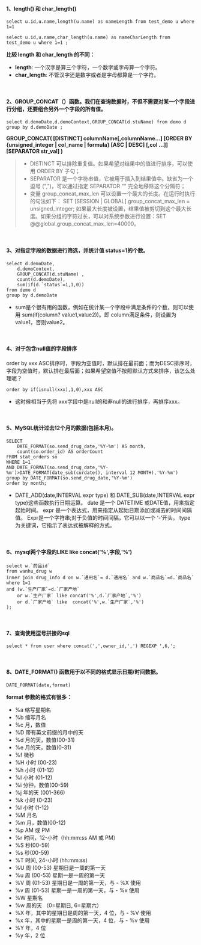 #### 1、length() 和 char_length() 
```
select u.id,u.name,length(u.name) as nameLength from test_demo u where 1=1

select u.id,u.name,char_length(u.name) as nameCharLength from test_demo u where 1=1 ;
```

**比较 length 和 char_length 的不同：**

- **length**: 一个汉字是算三个字符，一个数字或字母算一个字符。
- **char_length**: 不管汉字还是数字或者是字母都算是一个字符。

<br/>

#### 2、GROUP_CONCAT（）函数。我们在查询数据时，不但不需要对某一个字段进行分组，还要组合另外一个字段的所有值。
```
select d.demoDate,d.demoContext,GROUP_CONCAT(d.stuName) from demo d group by d.demoDate ;
```

**GROUP_CONCAT(
    [DISTINCT] columnName[,columnName...]
    [ORDER BY {unsigned_integer | col_name | formula} [ASC | DESC] [,col ...]]
    [SEPARATOR str_val]
)**
> - DISTINCT 可以排除重复值。如果希望对结果中的值进行排序，可以使用 ORDER BY 子句；
> - SEPARATOR 是一个字符串值，它被用于插入到结果值中。缺省为一个逗号 (",")，可以通过指定 SEPARATOR "" 完全地移除这个分隔符；
> - 变量 group_concat_max_len 可以设置一个最大的长度。在运行时执行的句法如下： SET [SESSION | GLOBAL] group_concat_max_len = unsigned_integer;
如果最大长度被设置，结果值被剪切到这个最大长度。如果分组的字符过长，可以对系统参数进行设置：SET @@global.group_concat_max_len=40000。

<br/>

#### 3、对指定字段的数据进行筛选，并统计值  status=1的个数。
```
select d.demoDate,
	d.demoContext,
	GROUP_CONCAT(d.stuName) ,
	count(d.demoDate),
	sum(if(d.`status`=1,1,0)) 
from demo d 
group by d.demoDate 
```
- sum是个很有用的函数，例如在统计某一个字段中满足条件的个数，则可以使用 sum(if(column? value1,value2))。即 column满足条件，则设置为value1，否则value2。

<br/>

#### 4、对于包含null值的字段排序
order by xxx ASC排序时，字段为空值时，默认排在最前面；而为DESC排序时，字段为空值时，默认排在最后面；如果希望空值不按照默认方式来排序，该怎么处理呢？

```
order by if(isnull(xxx),1,0),xxx ASC
```
- 这时候相当于先将 xxx字段中是null的和非null的进行排序，再排序xxx。

<br/>

#### 5、MySQL统计过去12个月的数据(包括本月)。
```
SELECT 
	DATE_FORMAT(so.send_drug_date,'%Y-%m') AS month, 
	count(so.order_id) AS orderCount
FROM stat_orders so
WHERE 1=1
AND DATE_FORMAT(so.send_drug_date,'%Y-%m')>DATE_FORMAT(date_sub(curdate(), interval 12 MONTH),'%Y-%m')
group by DATE_FORMAT(so.send_drug_date,'%Y-%m')
order by month; 
```

- DATE_ADD(date,INTERVAL expr type) 和 DATE_SUB(date,INTERVAL expr type)这些函数执行日期运算。 date 是一个 DATETIME 或DATE值，用来指定起始时间。 expr 是一个表达式，用来指定从起始日期添加或减去的时间间隔值。  Expr是一个字符串;对于负值的时间间隔，它可以以一个 ‘-’开头。 type 为关键词，它指示了表达式被解释的方式。 

<br/>

#### 6、mysql两个字段的LIKE  like concat('%',字段,'%')
```
select w.`药品id`
from wanhu_drug w
inner join drug_info d on w.`通用名`= d.`通用名` and w.`商品名`=d.`商品名`
where 1=1
and (w.`生产厂家`=d.`厂家产地`
	or w.`生产厂家` like concat('%',d.`厂家产地`,'%')
	or d.`厂家产地` like  concat('%',w.`生产厂家`,'%')
);
```

<br/>

#### 7、查询使用逗号拼接的sql
```
select * from user where concat(',',owner_id,',') REGEXP ',6,';
```

<br/>

#### 8、DATE_FORMAT() 函数用于以不同的格式显示日期/时间数据。
```
DATE_FORMAT(date,format) 
```

**format 参数的格式有很多：**

- %a 缩写星期名
- %b	缩写月名
- %c	月，数值
- %D	带有英文前缀的月中的天
- %d	月的天，数值(00-31)
- %e	月的天，数值(0-31)
- %f	微秒
- %H	小时 (00-23)
- %h	小时 (01-12)
- %I	小时 (01-12)
- %i	分钟，数值(00-59)
- %j	年的天 (001-366)
- %k	小时 (0-23)
- %l	小时 (1-12)
- %M	月名
- %m	月，数值(00-12)
- %p	AM 或 PM
- %r	时间，12-小时（hh:mm:ss AM 或 PM）
- %S	秒(00-59)
- %s	秒(00-59)
- %T	时间, 24-小时 (hh:mm:ss)
- %U	周 (00-53) 星期日是一周的第一天
- %u	周 (00-53) 星期一是一周的第一天
- %V	周 (01-53) 星期日是一周的第一天，与 - %X 使用
- %v	周 (01-53) 星期一是一周的第一天，与 - %x 使用
- %W	星期名
- %w	周的天 （0=星期日, 6=星期六）
- %X	年，其中的星期日是周的第一天，4 位，与 - %V 使用
- %x	年，其中的星期一是周的第一天，4 位，与 - %v 使用
- %Y	年，4 位
- %y	年，2 位